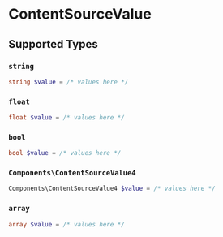 # ContentSourceValue


## Supported Types

### `string`

```php
string $value = /* values here */
```

### `float`

```php
float $value = /* values here */
```

### `bool`

```php
bool $value = /* values here */
```

### `Components\ContentSourceValue4`

```php
Components\ContentSourceValue4 $value = /* values here */
```

### `array`

```php
array $value = /* values here */
```

